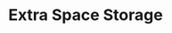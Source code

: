 ---
title: "Extra Space Storage"
url: /atlanta/extra-space-storage-decatur-street-southeast/
shop: storage rental
---
